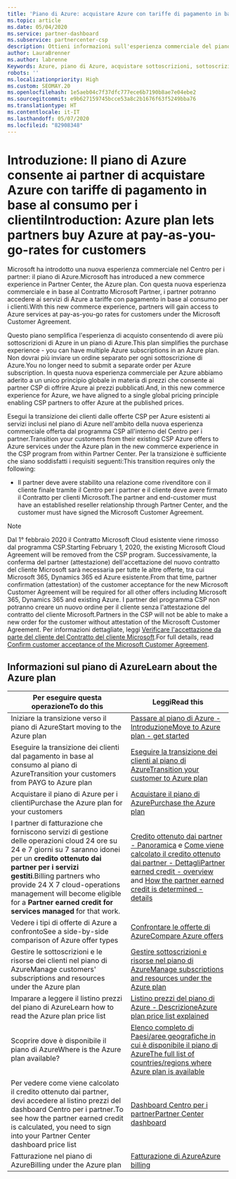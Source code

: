 ```yaml
---
title: 'Piano di Azure: acquistare Azure con tariffe di pagamento in base al consumo'
ms.topic: article
ms.date: 05/04/2020
ms.service: partner-dashboard
ms.subservice: partnercenter-csp
description: Ottieni informazioni sull'esperienza commerciale del piano di Azure per acquistare servizi di Azure con tariffe con pagamento in base al consumo per i clienti. Sono disponibili anche informazioni sui nuovi requisiti di sicurezza.
author: LauraBrenner
ms.author: labrenne
Keywords: Azure, piano di Azure, acquistare sottoscrizioni, sottoscrizioni
robots: ''
ms.localizationpriority: High
ms.custom: SEOMAY.20
ms.openlocfilehash: 1e5aeb04c7f37dfc777ece6b7190b8ae7e04ebe2
ms.sourcegitcommit: e9b627159745bcce53a8c2b1676f63f5249bba76
ms.translationtype: HT
ms.contentlocale: it-IT
ms.lasthandoff: 05/07/2020
ms.locfileid: "82908348"
---
```

# <a name="introduction-azure-plan-lets-partners-buy-azure-at-pay-as-you-go-rates-for-customers"></a><span data-ttu-id="da75b-105">Introduzione: Il piano di Azure consente ai partner di acquistare Azure con tariffe di pagamento in base al consumo per i clienti</span><span class="sxs-lookup"><span data-stu-id="da75b-105">Introduction: Azure plan lets partners buy Azure at pay-as-you-go-rates for customers</span></span>

<span data-ttu-id="da75b-106">Microsoft ha introdotto una nuova esperienza commerciale nel Centro per i partner: il piano di Azure.</span><span class="sxs-lookup"><span data-stu-id="da75b-106">Microsoft has introduced a new commerce experience in Partner Center, the Azure plan.</span></span>  <span data-ttu-id="da75b-107">Con questa nuova esperienza commerciale e in base al Contratto Microsoft Partner, i partner potranno accedere ai servizi di Azure a tariffe con pagamento in base al consumo per i clienti.</span><span class="sxs-lookup"><span data-stu-id="da75b-107">With this new commerce experience, partners will gain access to Azure services at pay-as-you-go rates for customers under the Microsoft Customer Agreement.</span></span>

<span data-ttu-id="da75b-108">Questo piano semplifica l'esperienza di acquisto consentendo di avere più sottoscrizioni di Azure in un piano di Azure.</span><span class="sxs-lookup"><span data-stu-id="da75b-108">This plan simplifies the purchase experience - you can have multiple Azure subscriptions in an Azure plan.</span></span> <span data-ttu-id="da75b-109">Non dovrai più inviare un ordine separato per ogni sottoscrizione di Azure.</span><span class="sxs-lookup"><span data-stu-id="da75b-109">You no longer need to submit a separate order per Azure subscription.</span></span> <span data-ttu-id="da75b-110">In questa nuova esperienza commerciale per Azure abbiamo aderito a un unico principio globale in materia di prezzi che consente ai partner CSP di offrire Azure ai prezzi pubblicati.</span><span class="sxs-lookup"><span data-stu-id="da75b-110">And, in this new commerce experience for Azure, we have aligned to a single global pricing principle enabling CSP partners to offer Azure at the published prices.</span></span>

<span data-ttu-id="da75b-111">Esegui la transizione dei clienti dalle offerte CSP per Azure esistenti ai servizi inclusi nel piano di Azure nell'ambito della nuova esperienza commerciale offerta dal programma CSP all'interno del Centro per i partner.</span><span class="sxs-lookup"><span data-stu-id="da75b-111">Transition your customers from their existing CSP Azure offers to Azure services under the Azure plan in the new commerce experience in the CSP program from within Partner Center.</span></span> <span data-ttu-id="da75b-112">Per la transizione è sufficiente che siano soddisfatti i requisiti seguenti:</span><span class="sxs-lookup"><span data-stu-id="da75b-112">This transition requires only the following:</span></span>

- <span data-ttu-id="da75b-113">Il partner deve avere stabilito una relazione come rivenditore con il cliente finale tramite il Centro per i partner e il cliente deve avere firmato il Contratto per clienti Microsoft.</span><span class="sxs-lookup"><span data-stu-id="da75b-113">The partner and end-customer must have an established reseller relationship through Partner Center, and the customer must have signed the Microsoft Customer Agreement.</span></span>

>[!Note]
><span data-ttu-id="da75b-114">Dal 1° febbraio 2020 il Contratto Microsoft Cloud esistente viene rimosso dal programma CSP.</span><span class="sxs-lookup"><span data-stu-id="da75b-114">Starting February 1, 2020, the existing Microsoft Cloud Agreement will be removed from the CSP program.</span></span> <span data-ttu-id="da75b-115">Successivamente, la conferma del partner (attestazione) dell'accettazione del nuovo contratto del cliente Microsoft sarà necessaria per tutte le altre offerte, tra cui Microsoft 365, Dynamics 365 ed Azure esistente.</span><span class="sxs-lookup"><span data-stu-id="da75b-115">From that time, partner confirmation (attestation) of the customer acceptance for the new Microsoft Customer Agreement will be required for all other offers including Microsoft 365, Dynamics 365 and existing Azure.</span></span> <span data-ttu-id="da75b-116">I partner del programma CSP non potranno creare un nuovo ordine per il cliente senza l'attestazione del contratto del cliente Microsoft.</span><span class="sxs-lookup"><span data-stu-id="da75b-116">Partners in the CSP will not be able to make a new order for the customer without attestation of the Microsoft Customer Agreement.</span></span> <span data-ttu-id="da75b-117">Per informazioni dettagliate, leggi [Verificare l'accettazione da parte del cliente del Contratto del cliente Microsoft](confirm-customer-agreement.md).</span><span class="sxs-lookup"><span data-stu-id="da75b-117">For full details, read [Confirm customer acceptance of the Microsoft Customer Agreement](confirm-customer-agreement.md).</span></span>


## <a name="learn-about-the-azure-plan"></a><span data-ttu-id="da75b-118">Informazioni sul piano di Azure</span><span class="sxs-lookup"><span data-stu-id="da75b-118">Learn about the Azure plan</span></span>

|<span data-ttu-id="da75b-119">**Per eseguire questa operazione**</span><span class="sxs-lookup"><span data-stu-id="da75b-119">**To do this**</span></span>   |<span data-ttu-id="da75b-120">**Leggi**</span><span class="sxs-lookup"><span data-stu-id="da75b-120">**Read this**</span></span>   |
|------------------|---------------------|
|<span data-ttu-id="da75b-121">Iniziare la transizione verso il piano di Azure</span><span class="sxs-lookup"><span data-stu-id="da75b-121">Start moving to the Azure plan</span></span>|[<span data-ttu-id="da75b-122">Passare al piano di Azure - Introduzione</span><span class="sxs-lookup"><span data-stu-id="da75b-122">Move to Azure plan - get started</span></span>](azure-plan-get-started.md)
|<span data-ttu-id="da75b-123">Eseguire la transizione dei clienti dal pagamento in base al consumo al piano di Azure</span><span class="sxs-lookup"><span data-stu-id="da75b-123">Transition your customers from PAYG to Azure plan</span></span>|[<span data-ttu-id="da75b-124">Eseguire la transizione dei clienti al piano di Azure</span><span class="sxs-lookup"><span data-stu-id="da75b-124">Transition your customer to Azure plan</span></span>](azure-plan-transition.md)|
|<span data-ttu-id="da75b-125">Acquistare il piano di Azure per i clienti</span><span class="sxs-lookup"><span data-stu-id="da75b-125">Purchase the Azure plan for your customers</span></span>|[<span data-ttu-id="da75b-126">Acquistare il piano di Azure</span><span class="sxs-lookup"><span data-stu-id="da75b-126">Purchase the Azure plan</span></span>](purchase-azure-plan.md)|
|<span data-ttu-id="da75b-127">I partner di fatturazione che forniscono servizi di gestione delle operazioni cloud 24 ore su 24 e 7 giorni su 7 saranno idonei per un **credito ottenuto dai partner per i servizi gestiti**.</span><span class="sxs-lookup"><span data-stu-id="da75b-127">Billing partners who provide 24 X 7 cloud-operations management will become eligible for a **Partner earned credit for services managed** for that work.</span></span>|<span data-ttu-id="da75b-128">[Credito ottenuto dai partner - Panoramica](partner-earned-credit.md) e [Come viene calcolato il credito ottenuto dai partner - Dettagli](partner-earned-credit-explanation.md)</span><span class="sxs-lookup"><span data-stu-id="da75b-128">[Partner earned credit - overview](partner-earned-credit.md) and [How the partner earned credit is determined - details](partner-earned-credit-explanation.md)</span></span>|
|<span data-ttu-id="da75b-129">Vedere i tipi di offerte di Azure a confronto</span><span class="sxs-lookup"><span data-stu-id="da75b-129">See a side-by-side comparison of Azure offer types</span></span>|[<span data-ttu-id="da75b-130">Confrontare le offerte di Azure</span><span class="sxs-lookup"><span data-stu-id="da75b-130">Compare Azure offers</span></span>](compare-azure-offers.md)|
|<span data-ttu-id="da75b-131">Gestire le sottoscrizioni e le risorse dei clienti nel piano di Azure</span><span class="sxs-lookup"><span data-stu-id="da75b-131">Manage customers' subscriptions and resources under the Azure plan</span></span>|[<span data-ttu-id="da75b-132">Gestire sottoscrizioni e risorse nel piano di Azure</span><span class="sxs-lookup"><span data-stu-id="da75b-132">Manage subscriptions and resources under the Azure plan</span></span>](azure-plan-manage.md)|
|<span data-ttu-id="da75b-133">Imparare a leggere il listino prezzi del piano di Azure</span><span class="sxs-lookup"><span data-stu-id="da75b-133">Learn how to read the Azure plan price list</span></span>   |[<span data-ttu-id="da75b-134">Listino prezzi del piano di Azure - Descrizione</span><span class="sxs-lookup"><span data-stu-id="da75b-134">Azure plan price list explained</span></span>](azure-plan-price-list.md)|
|<span data-ttu-id="da75b-135">Scoprire dove è disponibile il piano di Azure</span><span class="sxs-lookup"><span data-stu-id="da75b-135">Where is the Azure plan available?</span></span>|[<span data-ttu-id="da75b-136">Elenco completo di Paesi/aree geografiche in cui è disponibile il piano di Azure</span><span class="sxs-lookup"><span data-stu-id="da75b-136">The full list of countries/regions where Azure plan is available</span></span>](https://query.prod.cms.rt.microsoft.com/cms/api/am/binary/RE3QN0x)
|<span data-ttu-id="da75b-137">Per vedere come viene calcolato il credito ottenuto dai partner, devi accedere al listino prezzi del dashboard Centro per i partner.</span><span class="sxs-lookup"><span data-stu-id="da75b-137">To see how the partner earned credit is calculated, you need to sign into your Partner Center dashboard price list</span></span>|[<span data-ttu-id="da75b-138">Dashboard Centro per i partner</span><span class="sxs-lookup"><span data-stu-id="da75b-138">Partner Center dashboard</span></span>](https://partner.microsoft.com/en-us/dashboard/home)|
|<span data-ttu-id="da75b-139">Fatturazione nel piano di Azure</span><span class="sxs-lookup"><span data-stu-id="da75b-139">Billing under the Azure plan</span></span>|[<span data-ttu-id="da75b-140">Fatturazione di Azure</span><span class="sxs-lookup"><span data-stu-id="da75b-140">Azure billing</span></span>](azure-plan-billing.md)| 




